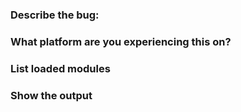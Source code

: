 ### Describe the bug:

### What platform are you experiencing this on?

### List loaded modules

### Show the output

